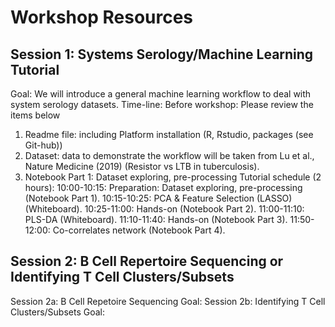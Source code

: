# Workshop Resources
## Session 1: Systems Serology/Machine Learning Tutorial
Goal:
We will introduce a general machine learning workflow to deal with system serology datasets.
Time-line:
Before workshop: Please review the items below
1. Readme file: including Platform installation (R, Rstudio, packages (see Git-hub))
2. Dataset: data to demonstrate the workflow will be taken from Lu et al., Nature Medicine (2019) (Resistor vs LTB in tuberculosis).
3. Notebook Part 1: Dataset exploring, pre-processing
Tutorial schedule (2 hours):
10:00-10:15: Preparation: Dataset exploring, pre-processing (Notebook Part 1).
10:15-10:25: PCA & Feature Selection (LASSO) (Whiteboard).
10:25-11:00: Hands-on (Notebook Part 2).
11:00-11:10: PLS-DA (Whiteboard).
11:10-11:40: Hands-on (Notebook Part 3).
11:50-12:00: Co-correlates network (Notebook Part 4).
## Session 2: B Cell Repertoire Sequencing or Identifying T Cell Clusters/Subsets
Session 2a: B Cell Repetoire Sequencing 
Goal:
Session 2b: Identifying T Cell Clusters/Subsets
Goal:
